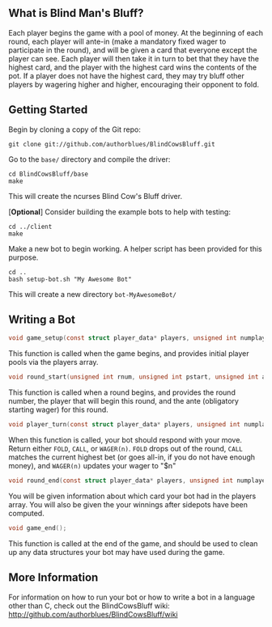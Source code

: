 ## What is Blind Man's Bluff?

Each player begins the game with a pool of money. At the beginning of each round, each player will ante-in (make a mandatory fixed wager to participate in the round), and will be given a card that everyone except the player can see. Each player will then take it in turn to bet that they have the highest card, and the player with the highest card wins the contents of the pot. If a player does not have the highest card, they may try bluff other players by wagering higher and higher, encouraging their opponent to fold.

## Getting Started

Begin by cloning a copy of the Git repo:

    git clone git://github.com/authorblues/BlindCowsBluff.git

Go to the `base/` directory and compile the driver:

    cd BlindCowsBluff/base
    make

This will create the ncurses Blind Cow's Bluff driver.

[**Optional**] Consider building the example bots to help with testing:

    cd ../client
    make

Make a new bot to begin working. A helper script has been provided for this purpose.

    cd ..
    bash setup-bot.sh "My Awesome Bot"

This will create a new directory `bot-MyAwesomeBot/`

## Writing a Bot

```c
void game_setup(const struct player_data* players, unsigned int numplayers);
```
This function is called when the game begins, and provides initial player pools via the players array.
  
```c
void round_start(unsigned int rnum, unsigned int pstart, unsigned int ante);
```
This function is called when a round begins, and provides the round number, the player that will begin this round, and the ante (obligatory starting wager) for this round.
  
```c
void player_turn(const struct player_data* players, unsigned int numplayers);
```
When this function is called, your bot should respond with your move. Return either `FOLD`, `CALL`, or `WAGER(n)`. `FOLD` drops out of the round, `CALL` matches the current highest bet (or goes all-in, if you do not have enough money), and `WAGER(n)` updates your wager to "$n"
  
```c
void round_end(const struct player_data* players, unsigned int numplayers, unsigned int winnings);
```
You will be given information about which card your bot had in the players array. You will also be given the your winnings after sidepots have been computed.
  
```c
void game_end();
```
This function is called at the end of the game, and should be used to clean up any data structures your bot may have used during the game.
  
## More Information

For information on how to run your bot or how to write a bot in a language other than C, check out the BlindCowsBluff wiki: http://github.com/authorblues/BlindCowsBluff/wiki

